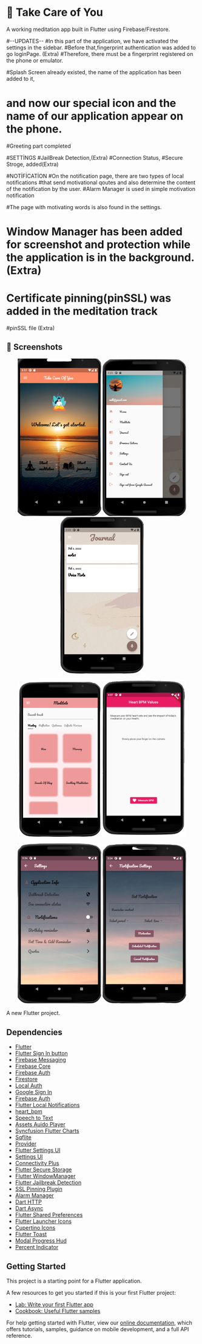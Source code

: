 # 🌟 Take Care of You
 A working meditation app built in Flutter using Firebase/Firestore.


#--UPDATES--
#In this part of the application, we have activated the settings in the sidebar.
#Before that,fingerprint authentication was added  to go loginPage. (Extra)
#Therefore, there must be a fingerprint registered on the phone or emulator.

#Splash Screen already existed, the name of the application has been added to it,
# and now our special icon and the name of our application appear on the phone.
#Greeting part completed

#SETTİNGS
#JailBreak Detection,(Extra)
#Connection Status,
#Secure Stroge, added(Extra)

#NOTİFİCATİON
#On the notification page, there are two types of local notifications
#that send motivational qoutes and also determine the content of the notification by  the user.
#Alarm Manager is used in simple motivation notification

#The page with motivating words is also found in the settings.

# Window Manager has been added for screenshot and protection while the application is in the background.(Extra)

# Certificate pinning(pinSSL) was added in the meditation track
#pinSSL file (Extra)


## 📸 Screenshots
<p align = "center">
<img src="https://github.com/BeyzanurYuce/meditation_app/blob/master/secreenshots/ss1.png?raw=true" alt="feed example" width="220"> 
<img src="https://github.com/BeyzanurYuce/meditation_app/blob/master/secreenshots/ss5.png?raw=true" alt="feed example" width="220">

<img src="https://github.com/BeyzanurYuce/meditation_app/blob/master/secreenshots/ss2.png?raw=true" alt="feed example" width="220">
</p>
<p align ="center">
<img src="https://github.com/BeyzanurYuce/meditation_app/blob/master/secreenshots/ss6.png?raw=true" alt="feed example" width="215">
<img src="https://github.com/BeyzanurYuce/meditation_app/blob/master/secreenshots/ss7.png?raw=true" alt="feed example" width="220">
</p>
<p align = "center">
 <img src="https://github.com/BeyzanurYuce/meditation_app/blob/master/secreenshots/ss4.png?raw=true" alt="feed example" width="220">
 <img src="https://github.com/BeyzanurYuce/meditation_app/blob/master/secreenshots/ss3.png?raw=true" alt="feed example" width="220">




A new Flutter project.

## Dependencies

* [Flutter](https://flutter.dev/)
* [Flutter Sign In button](https://github.com/ZaynJarvis/Flutter-Sign-in-Button)
* [Firebase Messaging](https://github.com/FirebaseExtended/flutterfire/tree/master/packages/firebase_messaging/firebase_messaging)
* [Firebase Core](https://github.com/FirebaseExtended/flutterfire/tree/master/packages/firebase_core/firebase_core)
* [Firebase Auth](https://github.com/FirebaseExtended/flutterfire/tree/master/packages/firebase_auth/firebase_auth)
* [Firestore](https://github.com/FirebaseExtended/flutterfire/tree/master/packages/cloud_firestore/cloud_firestore)
* [Local Auth](https://github.com/flutter/plugins/tree/master/packages/local_auth)
* [Google Sign In](https://github.com/flutter/plugins/tree/master/packages/google_sign_in)
* [Firebase Auth](https://github.com/flutter/plugins/tree/master/packages/firebase_auth)
* [Flutter Local Notifications](https://github.com/MaikuB/flutter_local_notifications)
* [heart_bpm](https://github.com/kvedala/heart_bpm)
* [Speech to Text](https://github.com/csdcorp/speech_to_text)
* [Assets Auido Player](https://github.com/florent37/Flutter-AssetsAudioPlayer)
* [Syncfusion Flutter Charts](https://github.com/syncfusion/flutter-widgets)
* [Sqflite](https://github.com/tekartik/sqflite)
* [Provider](https://github.com/rrousselGit/provider)
* [Flutter Settings UI](https://github.com/juliansteenbakker/flutter_settings_ui)
* [Settings UI](https://github.com/yako-dev/flutter-settings-ui)
* [Connectivity Plus](https://github.com/fluttercommunity/plus_plugins/tree/main/packages/connectivity_plus)
* [Flutter Secure Storage](https://github.com/mogol/flutter_secure_storage)
* [Flutter WindowManager](https://github.com/adaptant-labs/flutter_windowmanager)
* [Flutter Jailbreak Detection](https://github.com/jeroentrappers/flutter_jailbreak_detection)
* [SSL Pinning Plugin](https://github.com/macif-dev/ssl_pinning_plugin)
* [Alarm Manager](https://github.com/fluttercommunity/plus_plugins/tree/main/packages/android_alarm_manager_plus)
* [Dart HTTP](https://github.com/dart-lang/http)
* [Dart Async](https://github.com/dart-lang/async)
* [Flutter Shared Preferences](https://github.com/flutter/plugins/tree/master/packages/shared_preferences/shared_preferences)
* [Flutter Launcher Icons](https://github.com/fluttercommunity/flutter_launcher_icons)
* [Cupertino Icons](https://github.com/flutter/packages/tree/master/third_party/packages/cupertino_icons)
* [Flutter Toast](https://github.com/PonnamKarthik/FlutterToast)
* [Modal Progress Hud](https://github.com/mmcc007/modal_progress_hud)
* [Percent Indicator](https://github.com/diegoveloper/flutter_percent_indicator/)

## Getting Started

This project is a starting point for a Flutter application.

A few resources to get you started if this is your first Flutter project:

- [Lab: Write your first Flutter app](https://flutter.dev/docs/get-started/codelab)
- [Cookbook: Useful Flutter samples](https://flutter.dev/docs/cookbook)

For help getting started with Flutter, view our
[online documentation](https://flutter.dev/docs), which offers tutorials,
samples, guidance on mobile development, and a full API reference.
